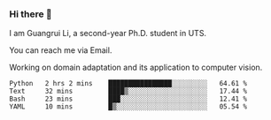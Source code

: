 ### Hi there 👋

<!--
**Solacex/Solacex** is a ✨ _special_ ✨ repository because its `README.md` (this file) appears on your GitHub profile.

Here are some ideas to get you started:

- 🔭 I’m currently working on ...
- 🌱 I’m currently learning ...
- 👯 I’m looking to collaborate on ...
- 🤔 I’m looking for help with ...
- 💬 Ask me about ...
- 📫 How to reach me: ...
- 😄 Pronouns: ...
- ⚡ Fun fact: ...
-->
I am Guangrui Li, a second-year Ph.D. student in UTS.

You can reach me via Email.

Working on domain adaptation and its application to computer vision. 
<!--START_SECTION:waka-->
```text
Python   2 hrs 2 mins    ████████████████░░░░░░░░░   64.61 % 
Text     32 mins         ████▒░░░░░░░░░░░░░░░░░░░░   17.44 % 
Bash     23 mins         ███░░░░░░░░░░░░░░░░░░░░░░   12.41 % 
YAML     10 mins         █▒░░░░░░░░░░░░░░░░░░░░░░░   05.54 % 
```
<!--END_SECTION:waka-->
